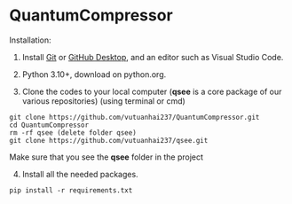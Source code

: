 # QuantumCompressor
 
Installation:

1. Install [Git](https://git-scm.com/) or [GitHub Desktop](https://desktop.github.com/), and an editor such as Visual Studio Code.

2. Python 3.10+, download on python.org.

3. Clone the codes to your local computer (**qsee** is a core package of our various repositories) (using terminal or cmd)
```
git clone https://github.com/vutuanhai237/QuantumCompressor.git
cd QuantumCompressor
rm -rf qsee (delete folder qsee)
git clone https://github.com/vutuanhai237/qsee.git
```

Make sure that you see the **qsee** folder in the project

4. Install all the needed packages.
```
pip install -r requirements.txt
```
